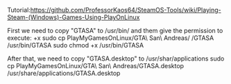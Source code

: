 Tutorial:https://github.com/ProfessorKaos64/SteamOS-Tools/wiki/Playing-Steam-(Windows)-Games-Using-PlayOnLinux

First we need to copy "GTASA" to /usr/bin/
and them give the permission to execute: +x
	sudo cp PlayMyGamesOnLinux/GTA\ San\ Andreas/
/GTASA /usr/bin/GTASA
	sudo chmod +x /usr/bin/GTASA

After that, we need to copy "GTASA.desktop" to /usr/shar/applications
	sudo cp PlayMyGamesOnLinux/GTA\ San\ Andreas/GTASA.desktop /usr/share/applications/GTASA.desktop
